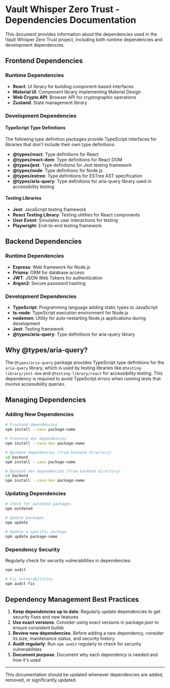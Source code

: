 # Vault Whisper Zero Trust - Dependencies Documentation

This document provides information about the dependencies used in the Vault Whisper Zero Trust project, including both runtime dependencies and development dependencies.

## Frontend Dependencies

### Runtime Dependencies

- **React**: UI library for building component-based interfaces
- **Material UI**: Component library implementing Material Design
- **Web Crypto API**: Browser API for cryptographic operations
- **Zustand**: State management library

### Development Dependencies

#### TypeScript Type Definitions

The following type definition packages provide TypeScript interfaces for libraries that don't include their own type definitions:

- **@types/react**: Type definitions for React
- **@types/react-dom**: Type definitions for React DOM
- **@types/jest**: Type definitions for Jest testing framework
- **@types/node**: Type definitions for Node.js
- **@types/estree**: Type definitions for ESTree AST specification
- **@types/aria-query**: Type definitions for aria-query library used in accessibility testing

#### Testing Libraries

- **Jest**: JavaScript testing framework
- **React Testing Library**: Testing utilities for React components
- **User Event**: Simulates user interactions for testing
- **Playwright**: End-to-end testing framework

## Backend Dependencies

### Runtime Dependencies

- **Express**: Web framework for Node.js
- **Prisma**: ORM for database access
- **JWT**: JSON Web Tokens for authentication
- **Argon2**: Secure password hashing

### Development Dependencies

- **TypeScript**: Programming language adding static types to JavaScript
- **ts-node**: TypeScript execution environment for Node.js
- **nodemon**: Utility for auto-restarting Node.js applications during development
- **Jest**: Testing framework
- **@types/aria-query**: Type definitions for aria-query library

## Why @types/aria-query?

The `@types/aria-query` package provides TypeScript type definitions for the `aria-query` library, which is used by testing libraries like `@testing-library/jest-dom` and `@testing-library/react` for accessibility testing. This dependency is required to avoid TypeScript errors when running tests that involve accessibility queries.

## Managing Dependencies

### Adding New Dependencies

```bash
# Frontend dependencies
npm install --save package-name

# Frontend dev dependencies
npm install --save-dev package-name

# Backend dependencies (from backend directory)
cd backend
npm install --save package-name

# Backend dev dependencies (from backend directory)
cd backend
npm install --save-dev package-name
```

### Updating Dependencies

```bash
# Check for outdated packages
npm outdated

# Update packages
npm update

# Update a specific package
npm update package-name
```

### Dependency Security

Regularly check for security vulnerabilities in dependencies:

```bash
npm audit

# Fix vulnerabilities
npm audit fix
```

## Dependency Management Best Practices

1. **Keep dependencies up to date**: Regularly update dependencies to get security fixes and new features
2. **Use exact versions**: Consider using exact versions in package.json to ensure consistent builds
3. **Review new dependencies**: Before adding a new dependency, consider its size, maintenance status, and security history
4. **Audit regularly**: Run `npm audit` regularly to check for security vulnerabilities
5. **Document purpose**: Document why each dependency is needed and how it's used

---

This documentation should be updated whenever dependencies are added, removed, or significantly updated.